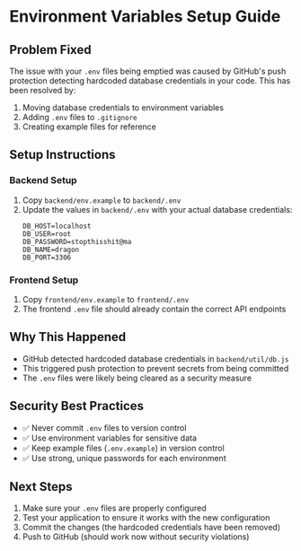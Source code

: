 # Environment Variables Setup Guide

## Problem Fixed
The issue with your `.env` files being emptied was caused by GitHub's push protection detecting hardcoded database credentials in your code. This has been resolved by:

1. Moving database credentials to environment variables
2. Adding `.env` files to `.gitignore`
3. Creating example files for reference

## Setup Instructions

### Backend Setup
1. Copy `backend/env.example` to `backend/.env`
2. Update the values in `backend/.env` with your actual database credentials:
   ```
   DB_HOST=localhost
   DB_USER=root
   DB_PASSWORD=stopthisshit@ma
   DB_NAME=dragon
   DB_PORT=3306
   ```

### Frontend Setup
1. Copy `frontend/env.example` to `frontend/.env`
2. The frontend `.env` file should already contain the correct API endpoints

## Why This Happened
- GitHub detected hardcoded database credentials in `backend/util/db.js`
- This triggered push protection to prevent secrets from being committed
- The `.env` files were likely being cleared as a security measure

## Security Best Practices
- ✅ Never commit `.env` files to version control
- ✅ Use environment variables for sensitive data
- ✅ Keep example files (`.env.example`) in version control
- ✅ Use strong, unique passwords for each environment

## Next Steps
1. Make sure your `.env` files are properly configured
2. Test your application to ensure it works with the new configuration
3. Commit the changes (the hardcoded credentials have been removed)
4. Push to GitHub (should work now without security violations) 